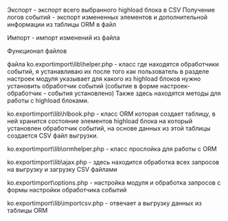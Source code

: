 Экспорт - экспорт всего выбранного highload блока в CSV
Получение логов событий - экспорт измененных элементов и дополнительной информации из таблицы ORM в файл 

Импорт - импорт изменений из файла 

Функционал файлов

файла ko.exportimport\lib\helper.php  - 
класс где находятся обработчики событий, я устанавливаю их  после того как пользователь в разделе настроек модуля указывает для какого из highload блоков нужно установить обработчик событий (событие в форме настроек-обработчик - события установлено) Также здесь находятся методы для работы с highload блоками.

ko.exportimport\lib\hlbook.php - класс ORM которая создает таблицу, в ней хранится состояние элементов highload блока на который установлен обработчик событий, на основе данных из этой таблицы создается CSV файл выгрузки.

ko.exportimport\lib\ormhelper.php - класс прослойка для работы с ORM

ko.exportimport\lib\ajax.php - здесь находится обработка всех запросов на выгрузку и загрузку CSV файлами

ko.exportimport\options.php - настройка модуля и обработка запросов с формы настройки обработчика событий

ko.exportimport\lib\importcsv.php - отвечает а выгрузку данных из таблицы ORM
